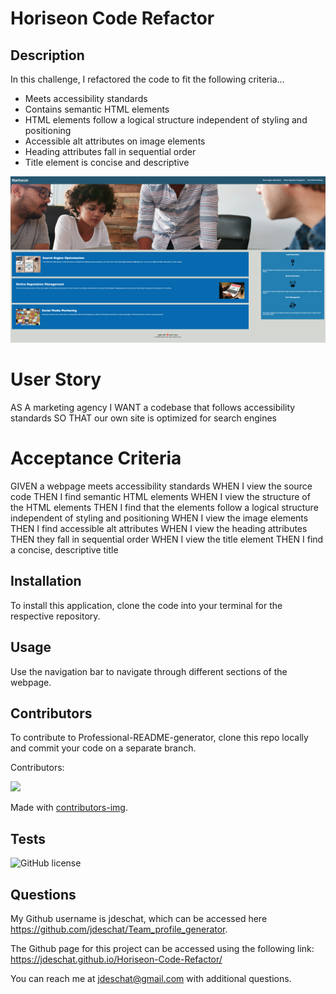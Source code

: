 # Horiseon Code Refactor

## Description
In this challenge, I refactored the code to fit the following criteria...
- Meets accessibility standards
- Contains semantic HTML elements
- HTML elements follow a logical structure independent of styling and positioning
- Accessible alt attributes on image elements
- Heading attributes fall in sequential order
- Title element is concise and descriptive

![alt text](https://github.com/jdeschat/Horiseon-Code-Refactor/blob/main/assets/images/horiseon.jpg)

# User Story
AS A marketing agency
I WANT a codebase that follows accessibility standards
SO THAT our own site is optimized for search engines

# Acceptance Criteria
GIVEN a webpage meets accessibility standards
WHEN I view the source code
THEN I find semantic HTML elements
WHEN I view the structure of the HTML elements
THEN I find that the elements follow a logical structure independent of styling and positioning
WHEN I view the image elements
THEN I find accessible alt attributes
WHEN I view the heading attributes
THEN they fall in sequential order
WHEN I view the title element
THEN I find a concise, descriptive title

## Installation
 To install this application, clone the code into your terminal for the respective repository.

## Usage
Use the navigation bar to navigate through different sections of the webpage.

## Contributors
To contribute to Professional-README-generator, clone this repo locally and commit your code on a separate branch.
  
Contributors:

<a href="https://github.com/jdeschat/Horiseon-Code-Refactor/graphs/contributors">
  <img src="https://contrib.rocks/image?repo=jdeschat/Horiseon-Code-Refactor" />
</a>

Made with [contributors-img](https://contrib.rocks).

## Tests
![GitHub license](https://img.shields.io/badge/test-100%25-success)

## Questions
My Github username is jdeschat, which can be accessed here https://github.com/jdeschat/Team_profile_generator.

The Github page for this project can be accessed using the following link: https://jdeschat.github.io/Horiseon-Code-Refactor/

You can reach me at jdeschat@gmail.com with additional questions.
